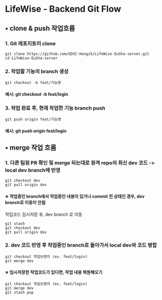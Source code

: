 # LifeWise - Backend Git Flow

## • clone & push 작업흐름

### 1. Git 레포지토리 clone
~~~
git clone https://github.com/GDSC-Hongik/LifeWise-EuSha-server.git
cd LifeWise-EuSha-server
~~~

### 2. 작업할 기능의 branch 생성
~~~
git checkout -b feat/기능명
~~~
#### 예시: git checkout -b feat/login

### 3. 작업 완료 후, 현재 작업한 기능 branch push
~~~
git push origin feat/기능명
~~~
#### 예시: git push origin feat/login
## • merge 작업 흐름

### 1. 다른 팀원 PR 확인 및 merge 되는대로 원격 repo의 최신 dev 코드 -> local dev branch에 반영
~~~
git checkout dev
git pull origin dev
~~~
#### ※ 작업중인 branch에서 작업중인 내용이 있거나 commit 전 상태인 경우, dev branch로 이동이 안됨
작업코드 임시저장 후, dev branch 로 이동 
~~~
git stash 
git checkout dev
git pull origin dev
~~~
### 2. dev 코드 반영 후 작업중인 branch로 돌아가서 local dev와 코드 병합
~~~
git checkout 작업브랜치 (ex. feat/login)
git merge dev
~~~
#### ※ 임시저장한 작업코드가 있다면, 작업 내용 복원해오기
~~~
git checkout 작업브랜치 (ex. feat/login)
git merge dev
git stash pop 
~~~
